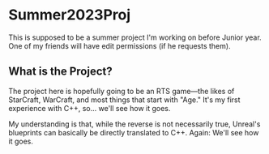 # Summer2023Proj

This is supposed to be a summer project I'm working on before Junior year. One of my friends will have edit permissions (if he requests them).

## What is the Project?

The project here is hopefully going to be an RTS game—the likes of StarCraft, WarCraft, and most things that start with "Age." It's my first experience with C++, so... we'll see how it goes.

My understanding is that, while the reverse is not necessarily true, Unreal's blueprints can basically be directly translated to C++. Again: We'll see how it goes.
